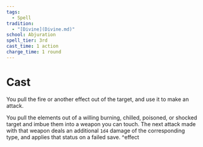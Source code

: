 ```yaml
---  
tags:  
  - Spell  
tradition:  
  - "[Divine](Divine.md)"  
school: Abjuration  
spell_tier: 3rd  
cast_time: 1 action  
charge_time: 1 round  
---  
```

# Cast  
  
You pull the fire or another effect out of the target, and use it to make an attack.  
  
You pull the elements out of a willing burning, chilled, poisoned, or shocked target and imbue them into a weapon you can touch. The next attack made with that weapon deals an additional `1d4` damage of the corresponding type, and applies that status on a failed save. ^effect